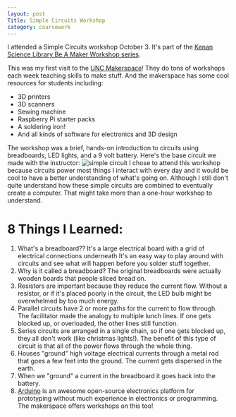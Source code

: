 ```yaml
---
layout: post
Title: Simple Circuits Workshop
category: coursework
---
```


I attended a Simple Circuits workshop October 3. 
It's part of the [Kenan Science Library Be A Maker Workshop series](http://library.unc.edu/makerspace/workshops/).

This was my first visit to the [UNC Makerspace](http://library.unc.edu/makerspace/)! They do tons of workshops each week teaching skills to make stuff. 
And the makerspace has some cool resources for students including:

- 3D printers
- 3D scanners
- Sewing machine
- Raspberry Pi starter packs
- A soldering iron!
- And all kinds of software for electronics and 3D design

The workshop was a brief, hands-on introduction to circuits using breadboards, LED lights, and a 9 volt battery. Here's the base circuit we made with the instructor:
![simple circuit](http://www.cdn.sciencebuddies.org/Files/7330/6/example-breadboard-diagram.jpg)
I chose to attend this workshop because circuits power most things I interact with every day and it would be cool to have a better understanding of what's going on. 
Although I still don't quite understand how these simple circuits are combined to eventually create a computer. That might take more than a one-hour workshop to understand.

# 8 Things I Learned:

1. What's a breadboard?? It's a large electrical board with a grid of electrical connections underneath It's an easy way to play around with circuits and see what will happen before you solder stuff together.
2. Why is it called a breadboard? The original breadboards were actually wooden boards that people sliced bread on.
3. Resistors are important because they reduce the current flow. Without a resistor, or if it's placed poorly in the circuit, the LED bulb might be overwhelmed by too much energy.
4. Parallel circuits have 2 or more paths for the current to flow through. The facilitator made the analogy to multiple lunch lines. If one gets blocked up, or overloaded, the other lines still function.
5. Series circuits are arranged in a single chain, so if one gets blocked up, they all don't work (like christmas lights!). The benefit of this type of circuit is that all of the power flows through the whole thing. 
6. Houses "ground" high voltage electrical currents through a metal rod that goes a few feet into the ground. The current gets dispersed in the earth.
7. When we "ground" a current in the breadboard it goes back into the battery.
8. [Arduino](https://www.arduino.cc/en/Guide/Introduction) is an awesome open-source electronics platform for prototyping without much experience in electronics or programming. The makerspace offers workshops on this too!

